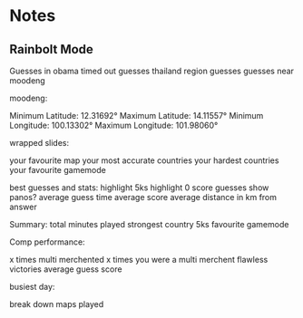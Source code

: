 # Notes

## Rainbolt Mode

Guesses in obama
timed out guesses
thailand region guesses
guesses near moodeng

moodeng:

Minimum Latitude: 12.31692°
Maximum Latitude: 14.11557°
Minimum Longitude: 100.13302°
Maximum Longitude: 101.98060°

wrapped slides:

your favourite map
your most accurate countries
your hardest countries
your favourite gamemode

best guesses and stats:
highlight 5ks
highlight 0 score guesses
show panos? 
average guess time
average score
average distance in km from answer

Summary:
total minutes played
strongest country
5ks
favourite gamemode

Comp performance:

x times multi merchented
x times you were a multi merchent
flawless victories
average guess score

busiest day:

break down maps played
